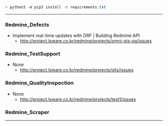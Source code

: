 ```powershell
> python3 -m pip3 install -r requirements.txt
```



----------



### Redmine_Defects

- Implement real-time updates with DRF | Building Redmine API
  - http://project.lsware.co.kr/redmine/projects/omni-pis-qa/issues



### Redmine_TestSupport

- None
  - http://project.lsware.co.kr/redmine/projects/olis/issues



### Redmine_QualityInspection

- None
  - http://project.lsware.co.kr/redmine/projects/test1/issues



### Redmine_Scraper



---



